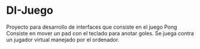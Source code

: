 # DI-Juego
Proyecto para desarrollo de interfaces que consiste en el juego Pong
Consiste en mover un pad con el teclado para anotar goles.
Se juega contra un jugador virtual manejado por el ordenador.

